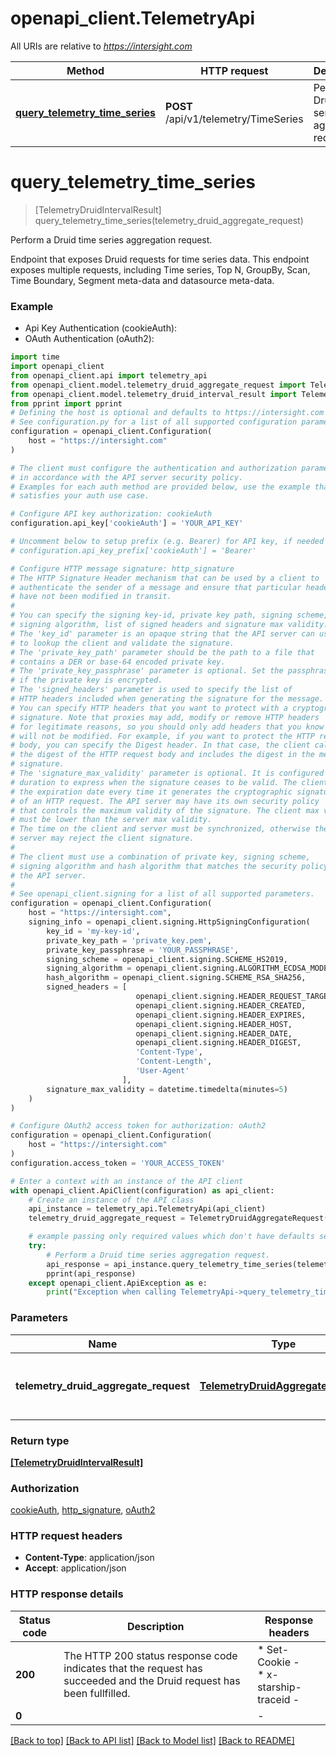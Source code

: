 # openapi_client.TelemetryApi

All URIs are relative to *https://intersight.com*

Method | HTTP request | Description
------------- | ------------- | -------------
[**query_telemetry_time_series**](TelemetryApi.md#query_telemetry_time_series) | **POST** /api/v1/telemetry/TimeSeries | Perform a Druid time series aggregation request.


# **query_telemetry_time_series**
> [TelemetryDruidIntervalResult] query_telemetry_time_series(telemetry_druid_aggregate_request)

Perform a Druid time series aggregation request.

Endpoint that exposes Druid requests for time series data. This endpoint exposes multiple requests, including Time series, Top N, GroupBy, Scan, Time Boundary, Segment meta-data and datasource meta-data.

### Example

* Api Key Authentication (cookieAuth):
* OAuth Authentication (oAuth2):
```python
import time
import openapi_client
from openapi_client.api import telemetry_api
from openapi_client.model.telemetry_druid_aggregate_request import TelemetryDruidAggregateRequest
from openapi_client.model.telemetry_druid_interval_result import TelemetryDruidIntervalResult
from pprint import pprint
# Defining the host is optional and defaults to https://intersight.com
# See configuration.py for a list of all supported configuration parameters.
configuration = openapi_client.Configuration(
    host = "https://intersight.com"
)

# The client must configure the authentication and authorization parameters
# in accordance with the API server security policy.
# Examples for each auth method are provided below, use the example that
# satisfies your auth use case.

# Configure API key authorization: cookieAuth
configuration.api_key['cookieAuth'] = 'YOUR_API_KEY'

# Uncomment below to setup prefix (e.g. Bearer) for API key, if needed
# configuration.api_key_prefix['cookieAuth'] = 'Bearer'

# Configure HTTP message signature: http_signature
# The HTTP Signature Header mechanism that can be used by a client to
# authenticate the sender of a message and ensure that particular headers
# have not been modified in transit.
#
# You can specify the signing key-id, private key path, signing scheme,
# signing algorithm, list of signed headers and signature max validity.
# The 'key_id' parameter is an opaque string that the API server can use
# to lookup the client and validate the signature.
# The 'private_key_path' parameter should be the path to a file that
# contains a DER or base-64 encoded private key.
# The 'private_key_passphrase' parameter is optional. Set the passphrase
# if the private key is encrypted.
# The 'signed_headers' parameter is used to specify the list of
# HTTP headers included when generating the signature for the message.
# You can specify HTTP headers that you want to protect with a cryptographic
# signature. Note that proxies may add, modify or remove HTTP headers
# for legitimate reasons, so you should only add headers that you know
# will not be modified. For example, if you want to protect the HTTP request
# body, you can specify the Digest header. In that case, the client calculates
# the digest of the HTTP request body and includes the digest in the message
# signature.
# The 'signature_max_validity' parameter is optional. It is configured as a
# duration to express when the signature ceases to be valid. The client calculates
# the expiration date every time it generates the cryptographic signature
# of an HTTP request. The API server may have its own security policy
# that controls the maximum validity of the signature. The client max validity
# must be lower than the server max validity.
# The time on the client and server must be synchronized, otherwise the
# server may reject the client signature.
#
# The client must use a combination of private key, signing scheme,
# signing algorithm and hash algorithm that matches the security policy of
# the API server.
#
# See openapi_client.signing for a list of all supported parameters.
configuration = openapi_client.Configuration(
    host = "https://intersight.com",
    signing_info = openapi_client.signing.HttpSigningConfiguration(
        key_id = 'my-key-id',
        private_key_path = 'private_key.pem',
        private_key_passphrase = 'YOUR_PASSPHRASE',
        signing_scheme = openapi_client.signing.SCHEME_HS2019,
        signing_algorithm = openapi_client.signing.ALGORITHM_ECDSA_MODE_FIPS_186_3,
        hash_algorithm = openapi_client.signing.SCHEME_RSA_SHA256,
        signed_headers = [
                            openapi_client.signing.HEADER_REQUEST_TARGET,
                            openapi_client.signing.HEADER_CREATED,
                            openapi_client.signing.HEADER_EXPIRES,
                            openapi_client.signing.HEADER_HOST,
                            openapi_client.signing.HEADER_DATE,
                            openapi_client.signing.HEADER_DIGEST,
                            'Content-Type',
                            'Content-Length',
                            'User-Agent'
                         ],
        signature_max_validity = datetime.timedelta(minutes=5)
    )
)

# Configure OAuth2 access token for authorization: oAuth2
configuration = openapi_client.Configuration(
    host = "https://intersight.com"
)
configuration.access_token = 'YOUR_ACCESS_TOKEN'

# Enter a context with an instance of the API client
with openapi_client.ApiClient(configuration) as api_client:
    # Create an instance of the API class
    api_instance = telemetry_api.TelemetryApi(api_client)
    telemetry_druid_aggregate_request = TelemetryDruidAggregateRequest() # TelemetryDruidAggregateRequest | The Druid request schema for time series queries.

    # example passing only required values which don't have defaults set
    try:
        # Perform a Druid time series aggregation request.
        api_response = api_instance.query_telemetry_time_series(telemetry_druid_aggregate_request)
        pprint(api_response)
    except openapi_client.ApiException as e:
        print("Exception when calling TelemetryApi->query_telemetry_time_series: %s\n" % e)
```

### Parameters

Name | Type | Description  | Notes
------------- | ------------- | ------------- | -------------
 **telemetry_druid_aggregate_request** | [**TelemetryDruidAggregateRequest**](TelemetryDruidAggregateRequest.md)| The Druid request schema for time series queries. |

### Return type

[**[TelemetryDruidIntervalResult]**](TelemetryDruidIntervalResult.md)

### Authorization

[cookieAuth](../README.md#cookieAuth), [http_signature](../README.md#http_signature), [oAuth2](../README.md#oAuth2)

### HTTP request headers

 - **Content-Type**: application/json
 - **Accept**: application/json

### HTTP response details
| Status code | Description | Response headers |
|-------------|-------------|------------------|
**200** | The HTTP 200 status response code indicates that the request has succeeded and the Druid request has been fullfilled. |  * Set-Cookie -  <br>  * x-starship-traceid -  <br>  |
**0** |  |  -  |

[[Back to top]](#) [[Back to API list]](../README.md#documentation-for-api-endpoints) [[Back to Model list]](../README.md#documentation-for-models) [[Back to README]](../README.md)

